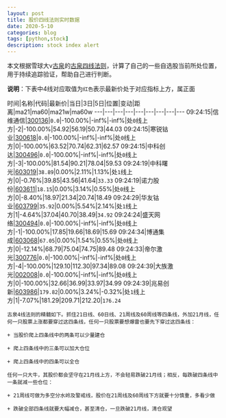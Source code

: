 ```yaml
---
layout: post
title: 股价四线法则实时数据
date: 2020-5-10
categories: blog
tags: [python,stock]
description: stock index alert
---
```



本文根据雪球大v[古泉](https://xueqiu.com/u/7148646888)的[古泉四线法则](https://xueqiu.com/7148646888/130498192)，计算了自己的一些自选股当前所处位置，用于持续追踪验证，帮助自己进行判断。

**说明**：下表中4线对应取值为`红色`表示最新价处于对应指标上方，属正面

时间|名称|代码|最新价|当日|3日|5日|位置|变动|距离|ma21|ma60|ma21w|ma60w
---|---|---|---|---|---|---|---|---
09:24:15|信维通信|[300136](https://xueqiu.com/S/SZ300136)|`0.0`|-100.00%|-inf%|-inf%|处`0`线上方|-2|-100.00%|54.92|56.19|50.73|44.03
09:24:15|寒锐钴业|[300618](https://xueqiu.com/S/SZ300618)|`0.0`|-100.00%|-inf%|-inf%|处`0`线上方|0|-100.00%|63.52|70.74|62.31|62.57
09:24:15|中科创达|[300496](https://xueqiu.com/S/SZ300496)|`0.0`|-100.00%|-inf%|-inf%|处`0`线上方|-3|-100.00%|81.54|90.21|78.04|59.53
09:24:19|中科曙光|[603019](https://xueqiu.com/S/SH603019)|`38.89`|0.00%|2.11%|1.13%|处`1`线上方|0|-0.76%|39.85|43.56|41.64|`33.33`
09:24:19|诺力股份|[603611](https://xueqiu.com/S/SH603611)|`18.15`|0.00%|3.14%|0.55%|处`0`线上方|0|-8.40%|18.97|21.34|20.74|18.49
09:24:29|华友钴业|[603799](https://xueqiu.com/S/SH603799)|`35.92`|0.00%|5.54%|2.14%|处`1`线上方|1|-4.64%|37.04|40.70|38.49|`34.92`
09:24:24|盛天网络|[300494](https://xueqiu.com/S/SZ300494)|`0.0`|-100.00%|-inf%|-inf%|处`0`线上方|-1|-100.00%|17.85|19.66|18.69|15.69
09:24:34|博通集成|[603068](https://xueqiu.com/S/SH603068)|`67.05`|0.00%|1.54%|0.55%|处`0`线上方|0|-12.14%|68.79|75.04|74.75|89.48
09:24:33|帝尔激光|[300776](https://xueqiu.com/S/SZ300776)|`0.0`|-100.00%|-inf%|-inf%|处`0`线上方|-4|-100.00%|129.10|112.30|97.34|89.08
09:24:39|大族激光|[002008](https://xueqiu.com/S/SZ002008)|`0.0`|-100.00%|-inf%|-inf%|处`0`线上方|0|-100.00%|32.66|36.99|33.97|34.99
09:24:39|兆易创新|[603986](https://xueqiu.com/S/SH603986)|`179.82`|0.00%|3.24%|-0.32%|处`1`线上方|1|-7.07%|181.29|209.71|212.20|`176.24`

```
古泉4线法则的精髓如下。抓住21日线、60日线、21周线及60周线等四条线，外加21月线，任何一只股票上涨都要穿过这四条线，任何一只股票要想爆雷也要先下穿过这四条线：

+ 当股价爬上四条线中的两条可以少量建仓

+ 爬上四条线中的三条可以加大仓位

+ 爬上四条线中的四条可以全仓

任何一只大牛，其股价都会坚守在21月线上方，不会轻易跌破21月线；相反，每跌破四条线中一条就减一些仓位：

+ 21周线可做为多空分水岭及警戒线，股价在21周线及60周线下方就要十分慎重，多看少做

+ 跌破全部四条线就要大幅减仓，甚至清仓，一旦跌破21月线，清仓观望
```